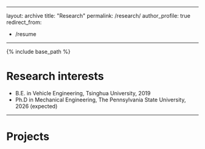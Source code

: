 
---
layout: archive
title: "Research"
permalink: /research/
author_profile: true
redirect_from:
  - /resume
---

{% include base_path %}

Research interests
======
* B.E. in Vehicle Engineering, Tsinghua University, 2019
* Ph.D in Mechanical Engineering, The Pennsylvania State University, 2026 (expected)

***
Projects
======

